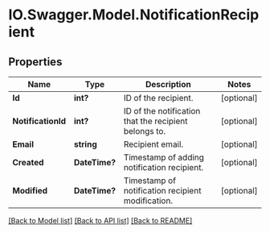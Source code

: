 # IO.Swagger.Model.NotificationRecipient
## Properties

Name | Type | Description | Notes
------------ | ------------- | ------------- | -------------
**Id** | **int?** | ID of the recipient. | [optional] 
**NotificationId** | **int?** | ID of the notification that the recipient belongs to. | [optional] 
**Email** | **string** | Recipient email. | [optional] 
**Created** | **DateTime?** | Timestamp of adding notification recipient. | [optional] 
**Modified** | **DateTime?** | Timestamp of notification recipient modification. | [optional] 

[[Back to Model list]](../README.md#documentation-for-models) [[Back to API list]](../README.md#documentation-for-api-endpoints) [[Back to README]](../README.md)

